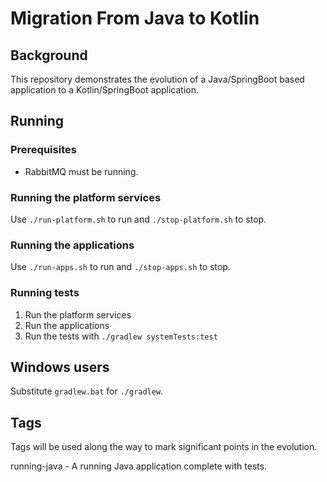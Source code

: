 # Migration From Java to Kotlin

## Background
This repository demonstrates the evolution of a Java/SpringBoot based
application to a Kotlin/SpringBoot application.

## Running

### Prerequisites

* RabbitMQ must be running.

### Running the platform services

Use `./run-platform.sh` to run and `./stop-platform.sh` to stop.

### Running the applications

Use `./run-apps.sh` to run and `./stop-apps.sh` to stop.

### Running tests

1. Run the platform services
1. Run the applications
1. Run the tests with `./gradlew systemTests:test`

## Windows users

Substitute `gradlew.bat` for `./gradlew`.

## Tags

Tags will be used along the way to mark significant points in the evolution.

running-java - A running Java application complete with tests.
